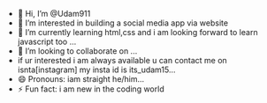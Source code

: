 - 👋 Hi, I’m @Udam911
- 👀 I’m interested in building a social media app via website
- 🌱 I’m currently learning html,css and i am looking forward to learn javascript too ...
- 💞️ I’m looking to collaborate on ...
-  if ur interested i am always available u can contact me on isnta[instagram] my insta id is its_udam15...
- 😄 Pronouns:  iam straight he/him...
- ⚡ Fun fact: i am new in the coding world

<!---
Udam911/Udam911 is a ✨ special ✨ repository because its `README.md` (this file) appears on your GitHub profile.
You can click the Preview link to take a look at your changes.
--->
